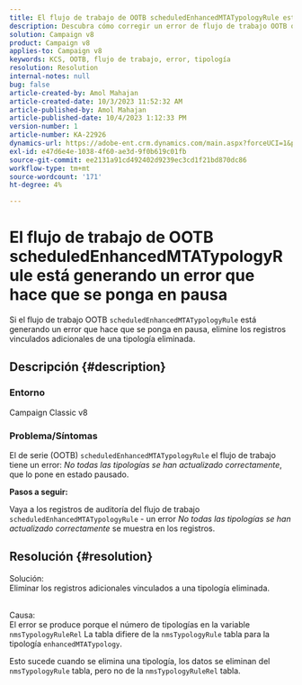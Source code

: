 ```yaml
---
title: El flujo de trabajo de OOTB scheduledEnhancedMTATypologyRule está generando un error que hace que se ponga en pausa
description: Descubra cómo corregir un error de flujo de trabajo OOTB que hace que se detenga. Eliminar registros vinculados adicionales de una tipología eliminada.
solution: Campaign v8
product: Campaign v8
applies-to: Campaign v8
keywords: KCS, OOTB, flujo de trabajo, error, tipología
resolution: Resolution
internal-notes: null
bug: false
article-created-by: Amol Mahajan
article-created-date: 10/3/2023 11:52:32 AM
article-published-by: Amol Mahajan
article-published-date: 10/4/2023 1:12:33 PM
version-number: 1
article-number: KA-22926
dynamics-url: https://adobe-ent.crm.dynamics.com/main.aspx?forceUCI=1&pagetype=entityrecord&etn=knowledgearticle&id=744d794f-e361-ee11-be6e-6045bd006079
exl-id: e47d6e4e-1038-4f60-ae3d-9f0b619c01fb
source-git-commit: ee2131a91cd492402d9239ec3cd1f21bd870dc86
workflow-type: tm+mt
source-wordcount: '171'
ht-degree: 4%

---
```


# El flujo de trabajo de OOTB scheduledEnhancedMTATypologyRule está generando un error que hace que se ponga en pausa


Si el flujo de trabajo OOTB `scheduledEnhancedMTATypologyRule` está generando un error que hace que se ponga en pausa, elimine los registros vinculados adicionales de una tipología eliminada.

## Descripción {#description}


### <b>Entorno</b>

Campaign Classic v8



### <b>Problema/Síntomas</b>

El de serie (OOTB) `scheduledEnhancedMTATypologyRule` el flujo de trabajo tiene un error: *No todas las tipologías se han actualizado correctamente*, que lo pone en estado pausado.

<b>Pasos a seguir:</b>

Vaya a los registros de auditoría del flujo de trabajo `scheduledEnhancedMTATypologyRule` - un error *No todas las tipologías se han actualizado correctamente* se muestra en los registros.


## Resolución {#resolution}

Solución:<br>
Eliminar los registros adicionales vinculados a una tipología eliminada.


<br>Causa:<br>
El error se produce porque el número de tipologías en la variable `nmsTypologyRuleRel` La tabla difiere de la `nmsTypologyRule` tabla para la tipología `enhancedMTATypology`.

Esto sucede cuando se elimina una tipología, los datos se eliminan del `nmsTypologyRule` tabla, pero no de la `nmsTypologyRuleRel` tabla.
